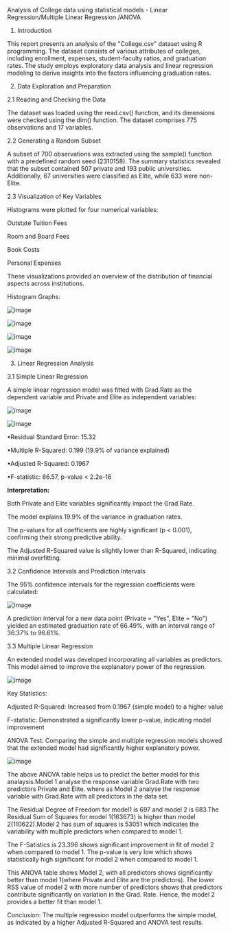 Analysis of College data using statistical models - Linear Regression/Multiple Linear Regression /ANOVA
1. Introduction

This report presents an analysis of the "College.csv" dataset using R programming. The dataset consists of various attributes of colleges, including enrollment, expenses, student-faculty ratios, and graduation rates. The study employs exploratory data analysis and linear regression modeling to derive insights into the factors influencing graduation rates.

2. Data Exploration and Preparation

2.1 Reading and Checking the Data

The dataset was loaded using the read.csv() function, and its dimensions were checked using the dim() function. The dataset comprises 775 observations and 17 variables.

2.2 Generating a Random Subset

A subset of 700 observations was extracted using the sample() function with a predefined random seed (2310158). The summary statistics revealed that the subset contained 507 private and 193 public universities. Additionally, 67 universities were classified as Elite, while 633 were non-Elite.

2.3 Visualization of Key Variables

Histograms were plotted for four numerical variables:

Outstate Tuition Fees

Room and Board Fees

Book Costs

Personal Expenses

These visualizations provided an overview of the distribution of financial aspects across institutions.

Histogram Graphs:

![image](https://github.com/user-attachments/assets/973fcfb4-1277-419b-b8af-2435ee9328a9)



![image](https://github.com/user-attachments/assets/4a49f771-ba74-426a-b27c-cf551462c2b5)



![image](https://github.com/user-attachments/assets/9b8b6d00-6f87-40e2-b214-c9766b6fa217)



![image](https://github.com/user-attachments/assets/d9f200fe-e47e-44e3-b985-d429577c830d)



3. Linear Regression Analysis

3.1 Simple Linear Regression

A simple linear regression model was fitted with Grad.Rate as the dependent variable and Private and Elite as independent variables:

![image](https://github.com/user-attachments/assets/2816e753-de09-4bcb-abf0-5f942a60c5b3)


![image](https://github.com/user-attachments/assets/91c12491-bfa1-4f8f-9f94-9e6f2bfc20d9)



•Residual Standard Error: 15.32

•Multiple R-Squared: 0.199 (19.9% of variance explained)

•Adjusted R-Squared: 0.1967

•F-statistic: 86.57, p-value < 2.2e-16

**Interpretation:**

Both Private and Elite variables significantly impact the Grad.Rate.

The model explains 19.9% of the variance in graduation rates.

The p-values for all coefficients are highly significant (p < 0.001), confirming their strong predictive ability.

The Adjusted R-Squared value is slightly lower than R-Squared, indicating minimal overfitting.

3.2 Confidence Intervals and Prediction Intervals

The 95% confidence intervals for the regression coefficients were calculated:

![image](https://github.com/user-attachments/assets/0073315a-2a05-4bc4-a9a2-9ea7faed9b87)


A prediction interval for a new data point (Private = "Yes", Elite = "No") yielded an estimated graduation rate of 66.49%, with an interval range of 36.37% to 96.61%.


3.3 Multiple Linear Regression

An extended model was developed incorporating all variables as predictors. This model aimed to improve the explanatory power of the regression.

![image](https://github.com/user-attachments/assets/a842f866-9d42-4475-a3f4-0d311b76976c)



Key Statistics:

Adjusted R-Squared: Increased from 0.1967 (simple model) to a higher value

F-statistic: Demonstrated a significantly lower p-value, indicating model improvement

ANOVA Test: Comparing the simple and multiple regression models showed that the extended model had significantly higher explanatory power.

![image](https://github.com/user-attachments/assets/7d1cb72e-4788-41d9-85b9-28cd8c7daca6)

The above ANOVA table helps us to predict the better model for this analaysis.Model 1 analyse the response variable Grad.Rate with two predictors Private and Elite. where as Model 2 analyse the response variable
with Grad.Rate with all predictors in the data set.

The Residual Degree of Freedom for model1 is 697 and model 2 is 683.The Residual Sum of Squares for model 1(163673) is higher than model 2(110622).Model 2 has sum of squares is 53051 which indicates the
variability with multiple predictors when compared to model 1.

The F-Satistics is 23.396 shows significant improvement in fit of model 2 when compared to model 1. The p-value is very low which shows statistically high significant for model 2 when compared to model 1.

This ANOVA table shows Model 2, with all predictors shows significantly better than model 1(where Private and Elite are the predictors). The lower RSS value of model 2 with more number of
predictors shows that predictors contribute significantly on variation in the Grad. Rate. Hence, the model 2 provides a better fit than model 1.


Conclusion: The multiple regression model outperforms the simple model, as indicated by a higher Adjusted R-Squared and ANOVA test results.
